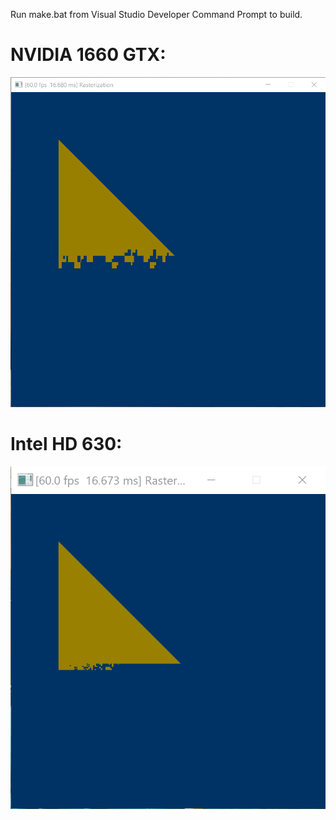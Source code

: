 Run make.bat from Visual Studio Developer Command Prompt to build.

# NVIDIA 1660 GTX:

![image](/nvidia_1660.gif)

# Intel HD 630:

![image](/intel_630.gif)
